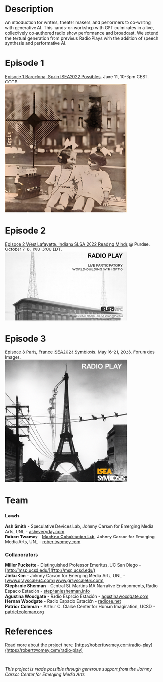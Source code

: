 # Description

An introduction for writers, theater makers, and performers to co-writing with generative AI. This hands-on workshop with GPT culminates in a live, collectively co-authored radio show performance and broadcast. We extend the textual generation from previous Radio Plays with the addition of speech synthesis and performative AI.

# Episode 1
[Episode 1 Barcelona, Spain ISEA2022 Possibles](ep1/). June 11, 10-6pm CEST. CCCB.<br>
<img src="ep1/images/barca_girls_out.jpg" width=400>

# Episode 2
[Episode 2 West Lafayette, Indiana SLSA 2022 Reading Minds](ep2/) @ Purdue. October 7-8, 1:00-3:00 EDT.<br>
<img src="ep2/images/radio_play_ep2.jpg" width=400>

# Episode 3
[Episode 3 Paris, France ISEA2023 Symbiosis](ep3/). May 16-21, 2023. Forum des Images.<br>
<img src="images/radio-play-logo-isea2023.jpg" width=400>

# Team
### Leads
**Ash Smith** - Speculative Devices Lab, Johnny Carson for Emerging Media Arts, UNL - [asheveryday.com](https://asheveryday.com/)<br>
**Robert Twomey** - [Machine Cohabitation Lab](http://cohab-lab.net), Johnny Carson for Emerging Media Arts, UNL - [roberttwomey.com](https://roberttwomey.com)<br>

### Collaborators
**Miller Puckette** - Distinguished Professor Emeritus, UC San Diego - [http://msp.ucsd.edu/](http://msp.ucsd.edu/)<br>
**Jinku Kim** - Johnny Carson for Emerging Media Arts, UNL - [www.grayscale64.com](www.grayscale64.com)<br>
**Stephanie Sherman** - Central St. Martins MA Narrative Environments, Radio Espacio Estación - [stephaniesherman.info](stephaniesherman.info)<br>
**Agustina Woodgate** - Radio Espacio Estación - [agustinawoodgate.com](agustinawoodgate.com)<br>
**Hernan Woodgate** - Radio Espacio Estación - [radioee.net](radioee.net)<br>
**Patrick Coleman** - Arthur C. Clarke Center for Human Imagination, UCSD - [patrickcoleman.org](patrickcoleman.org)<br>

# References
Read more about the project here: [https://roberttwomey.com/radio-play](https://roberttwomey.com/radio-play)

<br>

_This project is made possible through generous support from the Johnny Carson Center for Emerging Media Arts_
